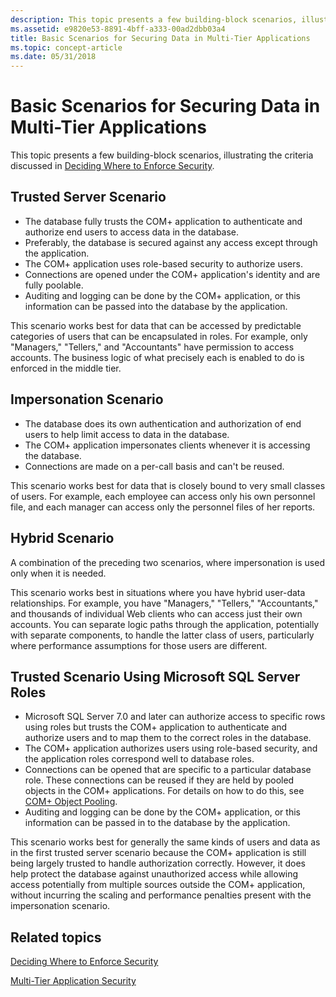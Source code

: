 ```yaml
---
description: This topic presents a few building-block scenarios, illustrating the criteria discussed in Deciding Where to Enforce Security.
ms.assetid: e9820e53-8891-4bff-a333-00ad2dbb03a4
title: Basic Scenarios for Securing Data in Multi-Tier Applications
ms.topic: concept-article
ms.date: 05/31/2018
---
```


# Basic Scenarios for Securing Data in Multi-Tier Applications

This topic presents a few building-block scenarios, illustrating the criteria discussed in [Deciding Where to Enforce Security](deciding-where-to-enforce-security.md).

## Trusted Server Scenario

-   The database fully trusts the COM+ application to authenticate and authorize end users to access data in the database.
-   Preferably, the database is secured against any access except through the application.
-   The COM+ application uses role-based security to authorize users.
-   Connections are opened under the COM+ application's identity and are fully poolable.
-   Auditing and logging can be done by the COM+ application, or this information can be passed into the database by the application.

This scenario works best for data that can be accessed by predictable categories of users that can be encapsulated in roles. For example, only "Managers," "Tellers," and "Accountants" have permission to access accounts. The business logic of what precisely each is enabled to do is enforced in the middle tier.

## Impersonation Scenario

-   The database does its own authentication and authorization of end users to help limit access to data in the database.
-   The COM+ application impersonates clients whenever it is accessing the database.
-   Connections are made on a per-call basis and can't be reused.

This scenario works best for data that is closely bound to very small classes of users. For example, each employee can access only his own personnel file, and each manager can access only the personnel files of her reports.

## Hybrid Scenario

A combination of the preceding two scenarios, where impersonation is used only when it is needed.

This scenario works best in situations where you have hybrid user-data relationships. For example, you have "Managers," "Tellers," "Accountants," and thousands of individual Web clients who can access just their own accounts. You can separate logic paths through the application, potentially with separate components, to handle the latter class of users, particularly where performance assumptions for those users are different.

## Trusted Scenario Using Microsoft SQL Server Roles

-   Microsoft SQL Server 7.0 and later can authorize access to specific rows using roles but trusts the COM+ application to authenticate and authorize users and to map them to the correct roles in the database.
-   The COM+ application authorizes users using role-based security, and the application roles correspond well to database roles.
-   Connections can be opened that are specific to a particular database role. These connections can be reused if they are held by pooled objects in the COM+ applications. For details on how to do this, see [COM+ Object Pooling](com--object-pooling.md).
-   Auditing and logging can be done by the COM+ application, or this information can be passed in to the database by the application.

This scenario works best for generally the same kinds of users and data as in the first trusted server scenario because the COM+ application is still being largely trusted to handle authorization correctly. However, it does help protect the database against unauthorized access while allowing access potentially from multiple sources outside the COM+ application, without incurring the scaling and performance penalties present with the impersonation scenario.

## Related topics

<dl> <dt>

[Deciding Where to Enforce Security](deciding-where-to-enforce-security.md)
</dt> <dt>

[Multi-Tier Application Security](multi-tier-application-security.md)
</dt> </dl>

 

 



